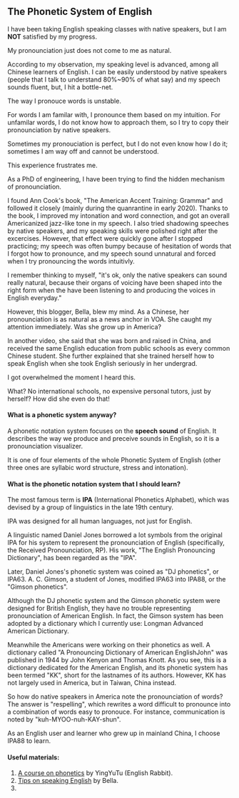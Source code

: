 ## The Phonetic System of English

I have been taking English speaking classes with native speakers, but I am **NOT** satisfied by my progress. 

My pronounciation just does not come to me as natural.

According to my observation, my speaking level is advanced, among all Chinese learners of English. I can be easily understood by native speakers (people that I talk to understand 80%~90% of what say) and my speech sounds fluent, but, I hit a bottle-net.

The way I pronouce words is unstable.

For words I am familar with, I pronounce them based on my intuition. For unfamilar words, I do not know how to approach them, so I try to copy their pronounciation by native speakers.  

Sometimes my pronouciation is perfect, but I do not even know how I do it; sometimes I am way off and cannot be understood.

This experience frustrates me.

As a PhD of engineering, I have been trying to find the hidden mechanism of pronounciation. 

I found Ann Cook's book, "The American Accent Training: Grammar" and followed it closely (mainly during the  quanrantine in early 2020). Thanks to the book, I improved my intonation and word connection, and got an overall Americanized jazz-like tone in my speech. I also tried shadowing speeches by native speakers, and my speaking skills were polished right after the excercises. However, that effect were quickly gone after I stopped practicing; my speech was often bumpy because of hesitation of words that I forgot how to pronounce, and my speech sound unnatural and forced when I try pronouncing the words intuitivly.

I remember thinking to myself, "it's ok, only the native speakers can sound really natural, because their organs of voicing have been shaped into the right form when the have been listening to and producing the voices in English everyday."

However, this blogger, Bella, blew my mind. As a Chinese, her pronounciation is as natural as a news anchor in VOA. She caught my attention immediately. Was she grow up in America? 

In another video, she said that she was born and raised in China, and received the same English education from public schools as every common Chinese student. She further explained that she trained herself how to speak English when she took English seriously in her undergrad.

I got overwhelmed the moment I heard this. 

What? No international schools, no expensive personal tutors, just by herself? How did she even do that!



#### What is a phonetic system anyway?
A phonetic notation system focuses on the **speech sound** of English. It describes the way we produce and preceive sounds in English, so it is a pronounciation visualizer.

It is one of four elements of the whole Phonetic System of English (other three ones are syllabic word structure, stress and intonation).

#### What is the phonetic notation system that I should learn?

The most famous term is **IPA** (International Phonetics Alphabet), which was devised by a group of linguistics in the late 19th century. 

IPA was designed for all human languages, not just for English. 

A linguistic named Daniel Jones borrowed a lot symbols from the original IPA for his system to represent the pronounciation of English (specifically, the Received Pronounciation, RP). His work, "The English Pronouncing Dictionary", has been regarded as the "IPA".

Later, Daniel Jones's phonetic system was coined as "DJ phonetics", or IPA63. A. C. Gimson, a student of Jones, modified IPA63 into IPA88, or the "Gimson phonetics". 

Although the DJ phonetic system and the Gimson phonetic system were designed for British English, they have no trouble representing pronounciation of American English. In fact, the Gimson system has been adopted by a dictionary which I currently use: Longman Advanced American Dictionary.

Meanwhile the Americans were working on their phonetics as well. A dictionary called "A Pronouncing Dictionary of American EnglishJohn" was published in 1944 by John Kenyon and Thomas Knott. As you see, this is a dictionary dedicated for the American English, and its phonetic system has been termed "KK", short for the lastnames of its authors. However, KK has not largely used in America, but in Taiwan, China instead.

So how do native speakers in America note the pronounciation of words? The answer is "respelling", which rewrites a word difficult to pronounce into a combination of words easy to pronouce. For instance, communication is noted by "kuh-MYOO-nuh-KAY-shun".

As an English user and learner who grew up in mainland China, I choose IPA88 to learn.

#### Useful materials:

1. [A course on phonetics]() by YingYuTu (English Rabbit).
2. [Tips on speaking English]() by Bella.
3. 